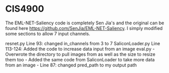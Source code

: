 # CIS4900
The EML-NET-Saliency code is completely Sen Jia's and the original can be found here https://github.com/SenJia/EML-NET-Saliency. I simply modified some sections to allow 7 input channels.

resnet.py
    Line 93: changed in_channels from 3 to 7
SaliconLoader.py
    Line 113-124: Added the code to increase data input from an image
eval.py
    - Overwrote the directory to pull images from as well as the size to resize them too
    - Added the same code from SaliconLoader to take more data from an image
    - Line 87: changed pred_path to my output path

